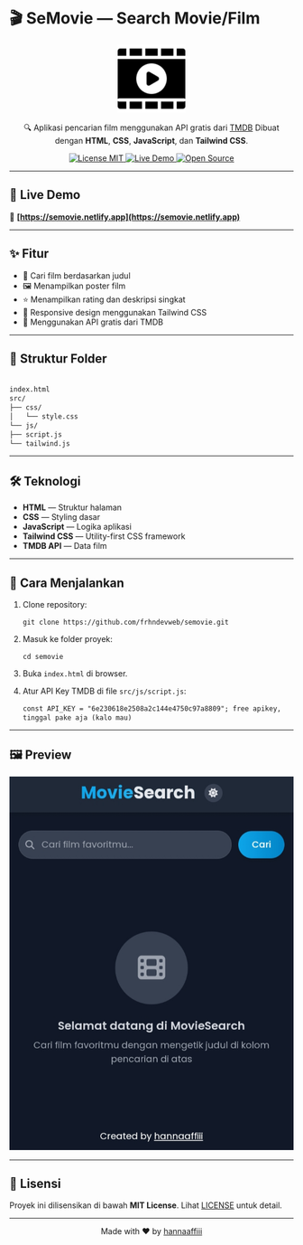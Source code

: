 # 🎬 SeMovie — Search Movie/Film

<p align="center">
  <img src="apple-touch-icon.png" alt="SeMovie Logo" width="120">
</p>

<p align="center">
  🔍 Aplikasi pencarian film menggunakan API gratis dari <a href="https://www.themoviedb.org/">TMDB</a>  
  Dibuat dengan <b>HTML</b>, <b>CSS</b>, <b>JavaScript</b>, dan <b>Tailwind CSS</b>.
</p>

<p align="center">
  <a href="https://github.com/frhndevweb/semovie/blob/main/LICENSE">
    <img src="https://img.shields.io/badge/license-MIT-green.svg" alt="License MIT">
  </a>
  <a href="https://semovie.netlify.app">
    <img src="https://img.shields.io/badge/demo-online-blue.svg" alt="Live Demo">
  </a>
  <a href="https://github.com/frhndevweb/semovie">
    <img src="https://img.shields.io/badge/open%20source-yes-orange.svg" alt="Open Source">
  </a>
</p>

---

## 🚀 Live Demo
🔗 **[https://semovie.netlify.app](https://semovie.netlify.app)**

---

## ✨ Fitur
- 🔎 Cari film berdasarkan judul
- 🖼️ Menampilkan poster film
- ⭐ Menampilkan rating dan deskripsi singkat
- 📱 Responsive design menggunakan Tailwind CSS
- 🔑 Menggunakan API gratis dari TMDB

---

## 📂 Struktur Folder
```

index.html
src/
├── css/
│   └── style.css
└── js/
├── script.js
└── tailwind.js
```

---

## 🛠️ Teknologi
- **HTML** — Struktur halaman
- **CSS** — Styling dasar
- **JavaScript** — Logika aplikasi
- **Tailwind CSS** — Utility-first CSS framework
- **TMDB API** — Data film

---

## 📜 Cara Menjalankan
1. Clone repository:
   ```
   git clone https://github.com/frhndevweb/semovie.git
   ```

2. Masuk ke folder proyek:

   ```
   cd semovie
   ```
3. Buka `index.html` di browser.
4. Atur API Key TMDB di file `src/js/script.js`:

   ```
   const API_KEY = "6e230618e2508a2c144e4750c97a8809"; free apikey, tinggal pake aja (kalo mau)
   ```

---

## 🖼️ Preview

![Preview Website](IMG_20250812_201830.jpg)

---

## 📜 Lisensi

Proyek ini dilisensikan di bawah **MIT License**.
Lihat [LICENSE](LICENSE) untuk detail.

---


<p align="center">Made with ❤️ by <a href="https://hannaaffii.netlify.app">hannaaffiii</a></p>
